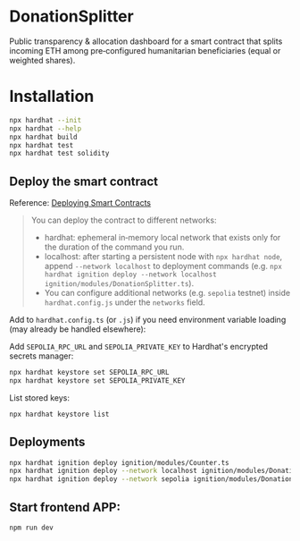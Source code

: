 # DonationSplitter
Public transparency &amp; allocation dashboard for a smart contract that splits incoming ETH among pre‑configured humanitarian beneficiaries (equal or weighted shares).

# Installation
```bash
npx hardhat --init
npx hardhat --help
npx hardhat build
npx hardhat test
npx hardhat test solidity
```

## Deploy the smart contract
Reference: [Deploying Smart Contracts](https://hardhat.org/docs/learn-more/deploying-contracts)

> You can deploy the contract to different networks:
> - hardhat: ephemeral in‑memory local network that exists only for the duration of the command you run.
> - localhost: after starting a persistent node with `npx hardhat node`, append `--network localhost` to deployment commands (e.g. `npx hardhat ignition deploy --network localhost ignition/modules/DonationSplitter.ts`).
> - You can configure additional networks (e.g. `sepolia` testnet) inside `hardhat.config.js` under the `networks` field.

Add to `hardhat.config.ts` (or `.js`) if you need environment variable loading (may already be handled elsewhere):

Add `SEPOLIA_RPC_URL` and `SEPOLIA_PRIVATE_KEY` to Hardhat's encrypted secrets manager:
```bash
npx hardhat keystore set SEPOLIA_RPC_URL
npx hardhat keystore set SEPOLIA_PRIVATE_KEY
```

List stored keys:
```bash
npx hardhat keystore list
```

## Deployments
```bash
npx hardhat ignition deploy ignition/modules/Counter.ts
npx hardhat ignition deploy --network localhost ignition/modules/DonationSplitter.ts # after starting local node: npx hardhat node
npx hardhat ignition deploy --network sepolia ignition/modules/DonationSplitter.ts
```


## Start frontend APP:
```bash
npm run dev
```